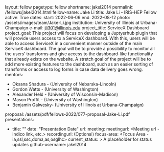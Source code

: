layout: fellow
pagetype: fellow
shortname: jakel2014
permalink: /fellows/jakel2014.html
fellow-name: Jake Li
title: Jake Li - IRIS-HEP Fellow
active: True
dates:
  start: 2022-06-06
  end: 2022-08-12
photo: /assets/images/team/Jake-Li.jpg
institution: University of Illinois at Urbana-Champaign
e-mail: jli301@illinois.edu
project_title: ServiceX Dashboard
project_goal:
    This project will focus on developing a Juptyerhub plugin that will provide users access to a ServiceX dashboard. With this, users will be able to access ServiceX in a convenient manner outside of the main ServiceX dashboard. The goal will be to provide a possibility to monitor all the users' transforms and give access to the dashboard-like functionality that already exists on the website. A stretch goal of the project will be to add more existing features to the dashboard, such as an easier sorting of transforms or access to log forms in case data delivery goes wrong.
mentors:
  - Oksana Shadura - (University of Nebarska-Lincoln)
  - Gordon Watts - (University of Washington)
  - Alexander Held - (University of Wisconsin-Madison)
  - Mason Proffit - (University of Washington)
  - Benjamin Galwesky- (University of Illinois at Urbana-Champaign)
 
proposal: /assets/pdf/fellows-2022/077-proposal-Jake-Li.pdf
presentations:
  - title: "<Presentation Title>"
    date: "Presentation Date"
    url: <Presentation materials link>
    meeting: <Meeting name>
    meetingurl: <Meeting url - indico link, etc.>
    recordingurl: <Recording url> (Optional)
    focus-area: <Focus Area - ia,ssl,ssc,doma,as,osglhc>
current_status: >
  A placeholder for status updates
github-username: jakel2014
